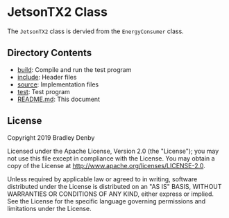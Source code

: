 # JetsonTX2 Class

The `JetsonTX2` class is dervied from the `EnergyConsumer` class.

## Directory Contents

* [build](build/README.md): Compile and run the test program
* [include](include/CubeSat.hpp): Header files
* [source](source/CubeSat.cpp): Implementation files
* [test](test/test-cubesat.cpp): Test program
* [README.md](README.md): This document

## License

Copyright 2019 Bradley Denby

Licensed under the Apache License, Version 2.0 (the "License"); you may not use
this file except in compliance with the License. You may obtain a copy of the
License at <http://www.apache.org/licenses/LICENSE-2.0>.

Unless required by applicable law or agreed to in writing, software distributed
under the License is distributed on an "AS IS" BASIS, WITHOUT WARRANTIES OR
CONDITIONS OF ANY KIND, either express or implied. See the License for the
specific language governing permissions and limitations under the License.
